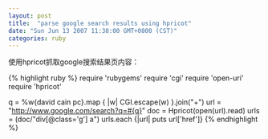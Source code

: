```yaml
---
layout: post
title:  "parse google search results using hpricot"
date: "Sun Jun 13 2007 11:38:00 GMT+0800 (CST)"
categories: ruby
---
```


使用hpricot抓取google搜索结果页内容：

{% highlight ruby %}
require 'rubygems'
require 'cgi'
require 'open-uri'
require 'hpricot'

q = %w{david cain pc}.map { |w| CGI.escape(w) }.join("+")
url = "http://www.google.com/search?q=#{q}"
doc = Hpricot(open(url).read)
urls = (doc/"div[@class='g'] a")
urls.each {|url| puts url['href']}
{% endhighlight %}

